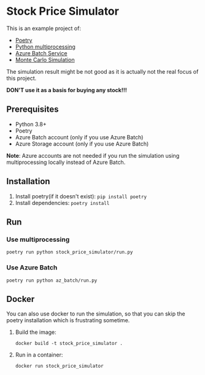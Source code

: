 # Stock Price Simulator

This is an example project of:
- [Poetry](https://python-poetry.org/)
- [Python multiprocessing](https://docs.python.org/3/library/multiprocessing.html#module-multiprocessing)
- [Azure Batch Service](https://docs.microsoft.com/en-us/azure/batch/batch-technical-overview)
- [Monte Carlo Simulation](https://de.wikipedia.org/wiki/Monte-Carlo-Simulation)

The simulation result might be not good as it is actually not the real focus of this project.

**DON'T use it as a basis for buying any stock!!!**

## Prerequisites
- Python 3.8+
- Poetry
- Azure Batch account (only if you use Azure Batch)
- Azure Storage account (only if you use Azure Batch)

**Note**: Azure accounts are not needed if you run the simulation using multiprocessing locally instead of Azure Batch.

## Installation
1. Install poetry(if it doesn't exist): `pip install poetry`
2. Install dependencies: `poetry install`

## Run

### Use multiprocessing
```
poetry run python stock_price_simulator/run.py
```

### Use Azure Batch
```
poetry run python az_batch/run.py
```

## Docker
You can also use docker to run the simulation, so that you can skip the poetry installation which is frustrating sometime.
1. Build the image:

    ```
    docker build -t stock_price_simulator .
    ```
2. Run in a container:

    ```
    docker run stock_price_simulator
    ```

